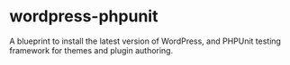 # wordpress-phpunit
A blueprint to install the latest version of WordPress, and PHPUnit testing framework for themes and plugin authoring.
